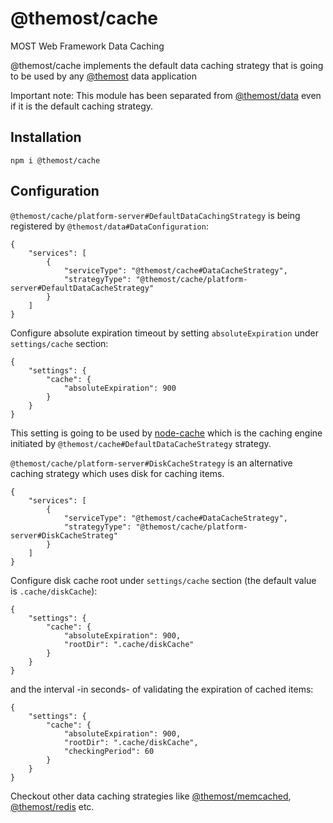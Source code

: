 # @themost/cache
MOST Web Framework Data Caching

@themost/cache implements the default data caching strategy that is going to be used by any [@themost](https://github.com/themost-framework) data application

Important note: This module has been separated from [@themost/data](https://github.com/themost-framework/data) even if it is the default caching strategy.

## Installation 
    npm i @themost/cache

## Configuration

`@themost/cache/platform-server#DefaultDataCachingStrategy` is being registered by `@themost/data#DataConfiguration`:

    {
        "services": [
            {
                "serviceType": "@themost/cache#DataCacheStrategy",
                "strategyType": "@themost/cache/platform-server#DefaultDataCacheStrategy"
            }
        ]
    }
        
Configure absolute expiration timeout by setting `absoluteExpiration` under `settings/cache` section:

    {
        "settings": {
            "cache": {
                "absoluteExpiration": 900
            }
        }
    }

This setting is going to be used by [node-cache](https://github.com/node-cache/node-cache#initialize-init) which is the caching engine initiated by `@themost/cache#DefaultDataCacheStrategy` strategy.

`@themost/cache/platform-server#DiskCacheStrategy` is an alternative caching strategy which uses disk for caching items.

    {
        "services": [
            {
                "serviceType": "@themost/cache#DataCacheStrategy",
                "strategyType": "@themost/cache/platform-server#DiskCacheStrateg"
            }
        ]
    }
    
Configure disk cache root under `settings/cache` section (the default value is `.cache/diskCache`):

    {
        "settings": {
            "cache": {
                "absoluteExpiration": 900,
                "rootDir": ".cache/diskCache"
            }
        }
    }

and the interval -in seconds- of validating the expiration of cached items: 

    {
        "settings": {
            "cache": {
                "absoluteExpiration": 900,
                "rootDir": ".cache/diskCache",
                "checkingPeriod": 60
            }
        }
    }

Checkout other data caching strategies like [@themost/memcached](https://www.npmjs.com/package/@themost/memcached), [@themost/redis](https://www.npmjs.com/package/@themost/redis) etc.
